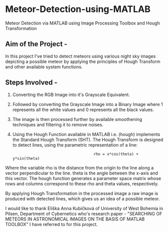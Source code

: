# Meteor-Detection-using-MATLAB
Meteor Detection via MATLAB using Image Processing Toolbox and Hough Transformation
## Aim of the Project - 
In this project I've tried to detect meteors using various night sky images depicting a possible meteor by applying the principles of Hough Transform and other available system functions.

## Steps Involved - 
1) Converting the RGB Image into it's Grayscale Equivalent.
2) Followed by converting the Grayscale Image into a Binary Image where 1 represents all the white values and 0 represents all the black values. 
3) The image is then processed further by available smoothening techniques and filtering it to remove noises.
4) Using the Hough Function available in MATLAB i.e. (hough) implements the Standard Hough Transform (SHT). The Hough Transform is designed to detect lines, using the parametric representation of a line:

                                           rho = x*cos(theta) + y*sin(theta)

  Where the variable rho is the distance from the origin to the line along a vector perpendicular to the line. theta is the angle between the x-axis and this vector. The hough       function generates a parameter space matrix whose rows and columns correspond to these rho and theta values, respectively.

  By applying Hough Transformation in the processed image a raw image is produced with detected lines, which gives us an idea of a possible meteor.
  
I would like to thank Eliška Anna Kubičková of University of West Bohemia in Pilsen, Department of Cybernetics who's research paper - "SEARCHING OF METEORS IN ASTRONOMICAL IMAGES
ON THE BASIS OF MATLAB TOOLBOX" I have referred to for this project.

